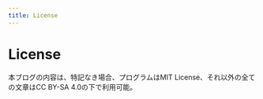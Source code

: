 ```yaml
---
title: License
---
```


# License
本ブログの内容は、特記なき場合、プログラムはMIT License、それ以外の全ての文章はCC BY-SA 4.0の下で利用可能。
